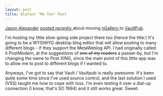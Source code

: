 ```yaml
---
layout: post
title: Blatant "Me Too" Post
---
```

<p><a href="http://weblogs.asp.net/jalexander">Jason Alexander</a> <a href="http://weblogs.asp.net/jalexander/archive/2003/12/16/43894.aspx">posted recently </a>about moving <a href="http://www.ngallery.org">nGallery </a>to <a href="http://vaultpub.sourcegear.com">VaultPub</a>.</p>
<p>I'm hosting my little slow-going side project there too (hence the title:) It's going to be a WYSIWYG desktop blog editor that will allow posting to many different blogs - if they support the MetaWeblog API. I had originally called it PostModern, at the suggestions of <strike>one of my readers</strike> a passer-by, but I'm changing the name to Post XING, since the main point of this little app was to allow me to post to different blogs if I wanted to.</p>
<p>Anyways, I've got to say that Vault / Vaultpub is really awesome. It's been quite some time since I've used source control, and the last solution I used (VSS) taught me how to cope with loss. I'm even testing it over a dial-up connection (I know, that's SO 1994) and it still works great. Sweet.</p>